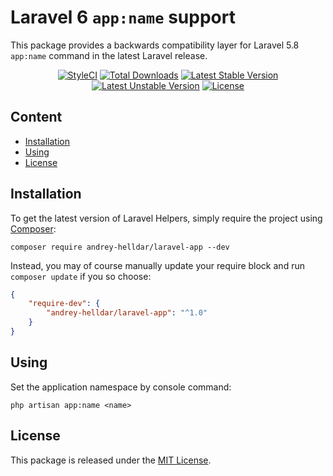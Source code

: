 # Laravel 6 `app:name` support

This package provides a backwards compatibility layer for Laravel 5.8 `app:name` command in the latest Laravel release.

<p align="center">
    <a href="https://styleci.io/repos/208077137"><img src="https://styleci.io/repos/208077137/shield" alt="StyleCI" /></a>
    <a href="https://packagist.org/packages/andrey-helldar/laravel-app"><img src="https://img.shields.io/packagist/dt/laravel-app-helldar/laravel-app.svg?style=flat-square" alt="Total Downloads" /></a>
    <a href="https://packagist.org/packages/andrey-helldar/laravel-app"><img src="https://poser.pugx.org/andrey-helldar/laravel-app/v/stable?format=flat-square" alt="Latest Stable Version" /></a>
    <a href="https://packagist.org/packages/andrey-helldar/laravel-app"><img src="https://poser.pugx.org/andrey-helldar/laravel-app/v/unstable?format=flat-square" alt="Latest Unstable Version" /></a>
    <a href="LICENSE"><img src="https://poser.pugx.org/andrey-helldar/laravel-app/license?format=flat-square" alt="License" /></a>
</p>


## Content

* [Installation](#installation)
* [Using](#using)
* [License](#license)


## Installation

To get the latest version of Laravel Helpers, simply require the project using [Composer](https://getcomposer.org):

```
composer require andrey-helldar/laravel-app --dev
```

Instead, you may of course manually update your require block and run `composer update` if you so choose:

```json
{
    "require-dev": {
        "andrey-helldar/laravel-app": "^1.0"
    }
}
```


## Using

Set the application namespace by console command:

```
php artisan app:name <name>
```


## License

This package is released under the [MIT License](LICENSE).
